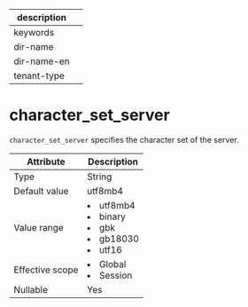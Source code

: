 | description ||
|---|---|
| keywords ||
| dir-name ||
| dir-name-en ||
| tenant-type ||

# character_set_server

`character_set_server` specifies the character set of the server.

| **Attribute** | **Description** |
|--------|---------------------------------------------------------------------------------------------------------------------------------------------------------------------------------------------------------------------------------------------|
| Type | String |
| Default value | utf8mb4 |
| Value range | <li> utf8mb4   <li> binary   <li> gbk   <li> gb18030   <li> utf16 |
| Effective scope | <li> Global   <li> Session |
| Nullable | Yes |
